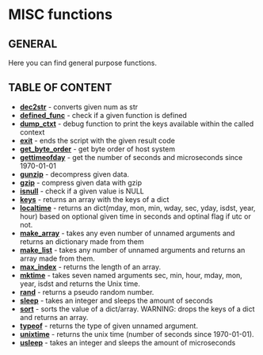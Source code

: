 # MISC functions

## GENERAL

Here you can find general purpose functions.

## TABLE OF CONTENT

- **[dec2str](dec2str.md)** - converts given num as str
- **[defined_func](defined_func.md)** - check if a given function is defined
- **[dump_ctxt](dump_ctxt.md)** - debug function to print the keys available within the called context
- **[exit](exit.md)** - ends the script with the given result code
- **[get_byte_order](get_byte_order.md)** - get byte order of host system
- **[gettimeofday](gettimeofday.md)** - get the number of seconds and microseconds since 1970-01-01
- **[gunzip](gunzip.md)** - decompress given data.
- **[gzip](gzip.md)** - compress given data with gzip
- **[isnull](isnull.md)** - check if a given value is NULL
- **[keys](keys.md)** - returns an array with the keys of a dict
- **[localtime](localtime.md)** - returns an dict(mday, mon, min, wday, sec, yday, isdst, year, hour) based on optional given time in seconds and optinal flag if utc or not.
- **[make_array](make_array.md)** - takes any even number of unnamed arguments and returns an dictionary made from them
- **[make_list](make_list.md)** - takes any number of unnamed arguments and returns an array made from them.
- **[max_index](max_index.md)** - returns the length of an array.
- **[mktime](mktime.md)** - takes seven named arguments sec, min, hour, mday, mon, year, isdst and returns the Unix time.
- **[rand](rand.md)** - returns a pseudo random number.
- **[sleep](sleep.md)** - takes an integer and sleeps the amount of seconds
- **[sort](sort.md)** - sorts the value of a dict/array. WARNING: drops the keys of a dict and returns an array.
- **[typeof](typeof.md)** - returns the type of given unnamed argument.
- **[unixtime](unixtime.md)** - returns the unix time (number of seconds since 1970-01-01).
- **[usleep](usleep.md)** - takes an integer and sleeps the amount of microseconds

